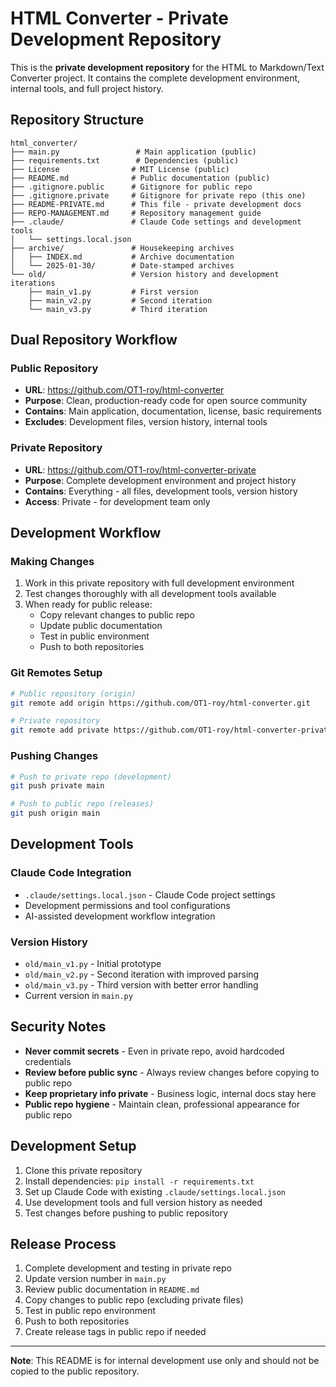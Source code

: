 # HTML Converter - Private Development Repository

This is the **private development repository** for the HTML to Markdown/Text Converter project. It contains the complete development environment, internal tools, and full project history.

## Repository Structure

```
html_converter/
├── main.py                 # Main application (public)
├── requirements.txt        # Dependencies (public)
├── License                # MIT License (public)
├── README.md              # Public documentation (public)
├── .gitignore.public      # Gitignore for public repo
├── .gitignore.private     # Gitignore for private repo (this one)
├── README-PRIVATE.md      # This file - private development docs
├── REPO-MANAGEMENT.md     # Repository management guide
├── .claude/               # Claude Code settings and development tools
│   └── settings.local.json
├── archive/               # Housekeeping archives  
│   ├── INDEX.md           # Archive documentation
│   └── 2025-01-30/        # Date-stamped archives
└── old/                   # Version history and development iterations
    ├── main_v1.py         # First version
    ├── main_v2.py         # Second iteration  
    └── main_v3.py         # Third iteration

```

## Dual Repository Workflow

### Public Repository
- **URL**: https://github.com/OT1-roy/html-converter
- **Purpose**: Clean, production-ready code for open source community
- **Contains**: Main application, documentation, license, basic requirements
- **Excludes**: Development files, version history, internal tools

### Private Repository  
- **URL**: https://github.com/OT1-roy/html-converter-private
- **Purpose**: Complete development environment and project history
- **Contains**: Everything - all files, development tools, version history
- **Access**: Private - for development team only

## Development Workflow

### Making Changes
1. Work in this private repository with full development environment
2. Test changes thoroughly with all development tools available
3. When ready for public release:
   - Copy relevant changes to public repo
   - Update public documentation
   - Test in public environment
   - Push to both repositories

### Git Remotes Setup
```bash
# Public repository (origin)
git remote add origin https://github.com/OT1-roy/html-converter.git

# Private repository  
git remote add private https://github.com/OT1-roy/html-converter-private.git
```

### Pushing Changes
```bash
# Push to private repo (development)
git push private main

# Push to public repo (releases)
git push origin main
```

## Development Tools

### Claude Code Integration
- `.claude/settings.local.json` - Claude Code project settings
- Development permissions and tool configurations
- AI-assisted development workflow integration

### Version History
- `old/main_v1.py` - Initial prototype
- `old/main_v2.py` - Second iteration with improved parsing
- `old/main_v3.py` - Third version with better error handling
- Current version in `main.py`

## Security Notes

- **Never commit secrets** - Even in private repo, avoid hardcoded credentials
- **Review before public sync** - Always review changes before copying to public repo
- **Keep proprietary info private** - Business logic, internal docs stay here
- **Public repo hygiene** - Maintain clean, professional appearance for public repo

## Development Setup

1. Clone this private repository
2. Install dependencies: `pip install -r requirements.txt`
3. Set up Claude Code with existing `.claude/settings.local.json`
4. Use development tools and full version history as needed
5. Test changes before pushing to public repository

## Release Process

1. Complete development and testing in private repo
2. Update version number in `main.py`
3. Review public documentation in `README.md`
4. Copy changes to public repo (excluding private files)
5. Test in public repo environment
6. Push to both repositories
7. Create release tags in public repo if needed

---
**Note**: This README is for internal development use only and should not be copied to the public repository.